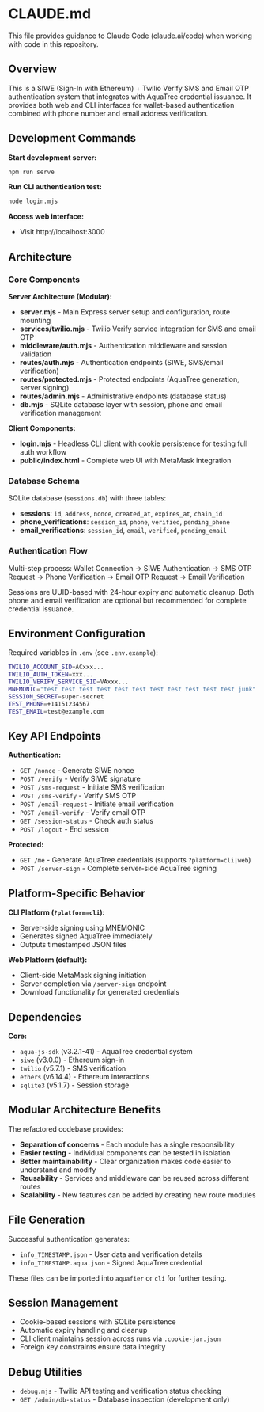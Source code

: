 # CLAUDE.md

This file provides guidance to Claude Code (claude.ai/code) when working with code in this repository.

## Overview

This is a SIWE (Sign-In with Ethereum) + Twilio Verify SMS and Email OTP authentication system that integrates with AquaTree credential issuance. It provides both web and CLI interfaces for wallet-based authentication combined with phone number and email address verification.

## Development Commands

**Start development server:**
```bash
npm run serve
```

**Run CLI authentication test:**
```bash
node login.mjs
```

**Access web interface:**
- Visit http://localhost:3000

## Architecture

### Core Components

**Server Architecture (Modular):**
- **server.mjs** - Main Express server setup and configuration, route mounting
- **services/twilio.mjs** - Twilio Verify service integration for SMS and email OTP
- **middleware/auth.mjs** - Authentication middleware and session validation
- **routes/auth.mjs** - Authentication endpoints (SIWE, SMS/email verification)
- **routes/protected.mjs** - Protected endpoints (AquaTree generation, server signing)
- **routes/admin.mjs** - Administrative endpoints (database status)
- **db.mjs** - SQLite database layer with session, phone and email verification management

**Client Components:**
- **login.mjs** - Headless CLI client with cookie persistence for testing full auth workflow
- **public/index.html** - Complete web UI with MetaMask integration

### Database Schema

SQLite database (`sessions.db`) with three tables:
- **sessions**: `id`, `address`, `nonce`, `created_at`, `expires_at`, `chain_id`
- **phone_verifications**: `session_id`, `phone`, `verified`, `pending_phone`
- **email_verifications**: `session_id`, `email`, `verified`, `pending_email`

### Authentication Flow

Multi-step process: Wallet Connection → SIWE Authentication → SMS OTP Request → Phone Verification → Email OTP Request → Email Verification

Sessions are UUID-based with 24-hour expiry and automatic cleanup. Both phone and email verification are optional but recommended for complete credential issuance.

## Environment Configuration

Required variables in `.env` (see `.env.example`):
```bash
TWILIO_ACCOUNT_SID=ACxxx...
TWILIO_AUTH_TOKEN=xxx...
TWILIO_VERIFY_SERVICE_SID=VAxxx...
MNEMONIC="test test test test test test test test test test test junk"
SESSION_SECRET=super-secret
TEST_PHONE=+14151234567
TEST_EMAIL=test@example.com
```

## Key API Endpoints

**Authentication:**
- `GET /nonce` - Generate SIWE nonce
- `POST /verify` - Verify SIWE signature
- `POST /sms-request` - Initiate SMS verification
- `POST /sms-verify` - Verify SMS OTP
- `POST /email-request` - Initiate email verification
- `POST /email-verify` - Verify email OTP
- `GET /session-status` - Check auth status
- `POST /logout` - End session

**Protected:**
- `GET /me` - Generate AquaTree credentials (supports `?platform=cli|web`)
- `POST /server-sign` - Complete server-side AquaTree signing

## Platform-Specific Behavior

**CLI Platform (`?platform=cli`):**
- Server-side signing using MNEMONIC
- Generates signed AquaTree immediately
- Outputs timestamped JSON files

**Web Platform (default):**
- Client-side MetaMask signing initiation
- Server completion via `/server-sign` endpoint
- Download functionality for generated credentials

## Dependencies

**Core:**
- `aqua-js-sdk` (v3.2.1-41) - AquaTree credential system
- `siwe` (v3.0.0) - Ethereum sign-in
- `twilio` (v5.7.1) - SMS verification
- `ethers` (v6.14.4) - Ethereum interactions
- `sqlite3` (v5.1.7) - Session storage

## Modular Architecture Benefits

The refactored codebase provides:
- **Separation of concerns** - Each module has a single responsibility
- **Easier testing** - Individual components can be tested in isolation
- **Better maintainability** - Clear organization makes code easier to understand and modify
- **Reusability** - Services and middleware can be reused across different routes
- **Scalability** - New features can be added by creating new route modules

## File Generation

Successful authentication generates:
- `info_TIMESTAMP.json` - User data and verification details
- `info_TIMESTAMP.aqua.json` - Signed AquaTree credential

These files can be imported into `aquafier` or `cli` for further testing.

## Session Management

- Cookie-based sessions with SQLite persistence
- Automatic expiry handling and cleanup
- CLI client maintains session across runs via `.cookie-jar.json`
- Foreign key constraints ensure data integrity

## Debug Utilities

- `debug.mjs` - Twilio API testing and verification status checking
- `GET /admin/db-status` - Database inspection (development only)